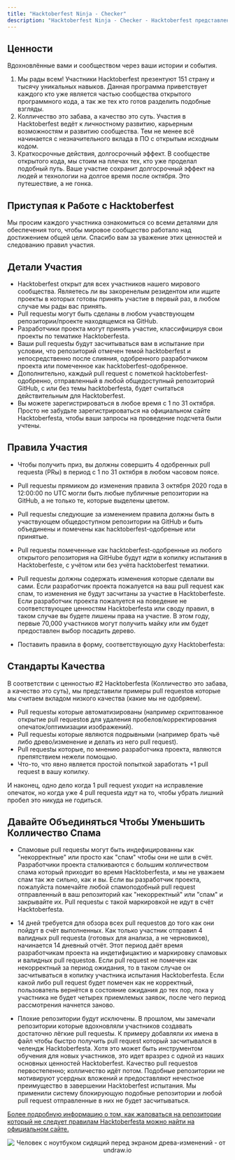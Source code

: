 ```yaml
---
title: "Hacktoberfest Ninja - Checker"
description: "Hacktoberfest Ninja - Checker - Hacktoberfest представлен DigitalOcean"
---
```


## Ценности

Вдохновлённые вами и сообществом через ваши истории и события. 

  1. Мы рады всем! Участники Hacktoberfest презентуют 151 страну и тысячу уникальных навыков. Данная программа приветствует каждого кто уже является частью сообщества открытого программного кода, а так же тех кто готов разделить подобные взгляды. 
  2. Колличество это забава, а качество это суть. Участия в Hacktoberfest ведёт к личностному развитию, карьерным возможностям и развитию сообщества. Тем не менее всё начинается с незначительного вклада в ПО с открытым исходным кодом.
  3. Краткосрочные действия, долгосрочный эффект. В сообществе открытого кода, мы стоим на плечах тех, кто уже проделал подобный путь. Ваше участие сохранит долгосрочный эффект на людей и технологии на долгое время после октября. Это путешествие, а не гонка.

## Приступая к Работе с Hacktoberfest

Мы просим каждого участника ознакомиться со всеми деталями для обеспечения того, чтобы мировое сообщество работало над достижением общей цели. Спасибо вам за уважение этих ценностей и следованию правил участия.

## Детали Участия

- Hacktoberfest открыт для всех участников нашего мирового сообщества. Являетесь ли вы закоренелым резидентом или ищите проекты в которых готовы принять участие в первый раз, в любом случае мы рады вас принять. 
- Pull requestы могут быть сделаны в любом учавствующем репозитории/проекте находящемся на GitHub.
- Разработчики проекта могут принять участие, классифицируя свои проекты по тематике Hacktoberfestа.
- Ваши pull requestы будут засчитываться вам в испытание при условии, что репозиторий отмечен темой hacktoberfest и непосредственно после слияния, одобренного разработчиком проекта или помеченное как hacktoberfest-одобренное.
- Дополнительно, каждый pull request с пометкой hacktoberfest-одобренно, отправленный в любой общедоступный репозиторий GitHub, с или без темы hacktoberfestа, будет считаться действительным для Hacktoberfest.
- Вы можете зарегистрироваться в любое время с 1 по 31 октября. Просто не забудьте зарегистрироваться на официальном сайте Hacktoberfestа, чтобы ваши запросы на проведение подсчета были учтены.

## Правила Участия

- Чтобы получить приз, вы должны совершить 4 одобренных pull requestа (PRы) в период с 1 по 31 октября в любом часовом поясе.

- Pull requestы прямиком до изменения правила 3 октября 2020 года в 12:00:00 по UTC могли быть любые публичные репозитории на GitHub, а не только те, которые выделены цветом.

- Pull requestы следующие за изменением правила должны быть в участвующем общедоступном репозитории на GitHub и быть объединены и помечены как hacktoberfest-одобреные или принятые.

- Pull requestы помеченные как hacktoberfest-одобренные из любого открытого репозитория на GitHubе будут идти в копилку испытания в Hacktoberfestе, с учётом или без учёта hacktoberfest тематики.

- Pull requestы должны содержать изменения которые сделали вы сами. Если разработчик проекта пожалуется на ваш pull request как спам, то изменения не будут засчитаны за участие в Hacktoberfestе. Если разработчик проекта пожалуется на поведение не соответствующее ценностям Hacktoberfestа или своду правил, в таком случае вы будете лишены права на участие. В этом году, первые 70,000 участников могут получить майку или им будет предоставлен выбор посадить дерево.

- Поставить правила в форму, соответствующую духу Hacktoberfestа:

## Стандарты Качества

В соответствии с ценностью #2 Hacktoberfestа (Колличество это забава, а качество это суть), мы представили примеры pull requestов которые мы считаем вкладом низкого качества (какие мы не одобряем).

- Pull requestы которые автоматизированы (например скриптованное открытие pull requestов для удаления пробелов/корректирования опечаток/оптимизации изображений).
- Pull requestы которые являются подрывными (например брать чьё либо древо/изменение и делать из него pull request).
- Pull requestы которые, по мнению разработчика проекта, являются препятствием нежели помощью.
- Что-то, что явно является простой попыткой заработать +1 pull request в вашу копилку.

И наконец, одно дело когда 1 pull request уходит на исправление опечаток, но когда уже 4 pull requestа идут на то, чтобы убрать лишний пробел это никуда не годиться.

## Давайте Объединяться Чтобы Уменьшить Колличество Спама

- Спамовые pull requestы могут быть индефицированны как "некорректные" или просто как "спам" чтобы они не шли в счёт. Разработчики проекта сталкиваются с большим колличеством спама который приходит во время Hacktoberfestа, и мы не уважаем спам так же сильно, как и вы. Если вы разработчик проекта, пожалуйста помечайте любой спамоподобный pull request отправленный в ваш репозиторий как "некорректный" или "спам" и закрывайте их. Pull requestы с такой маркировкой не идут в счёт Hacktoberfestа.

- 14 дней требуется для обзора всех pull requestов до того как они пойдут в счёт выполненных. Как только участник отправил 4 валидных pull requestа (готовых для анализа, а не черновиков), начинается 14 дневный отчёт. Этот период даёт время разработчикам проекта на индетифицактию и маркировку спамовых и валидных pull requestов. Если pull request не помечен как некорректный за период ожидания, то в таком случае он засчитываться в копилку участника испытания Hacktoberfestа. Если какой либо pull request будет помечен как не корректный, пользователь вернётся в состояние ожидания до тех пор, пока у участника не будет четырех приемлемых заявок, после чего период рассмотрения начнется заново.

- Плохие репозитории будут исключены. В прошлом, мы замечали репозитории которые вдохновляли участников создавать достаточно лёгкие pull requestы. К примеру добавляли их имена в файл чтобы быстро получить pull request который засчитывался в челендж Hacktoberfestа. Хотя это может быть инструментом обучения для новых участников, это идет вразрез с одной из наших основных ценностей Hacktoberfest. Качество pull requestов первостепенно; колличество идёт потом. Подобные репозитории не мотивируют усердных вложений и предоставляют нечестное преимущество в завершении Hacktoberfest испытания. Мы применили систему блокирующую подобные репозитории и любой pull request отправленные в них не будет засчитываться.

[Более подробную информацию о том, как жаловаться на репозитории который не следует правилам Hacktoberfestа можно найти на официальном сайте.](https://hacktoberfest.digitalocean.com/details#spam)

<center>
  <img class="Splash-Image" alt="Человек с ноутбуком сидящий перед экраном древа-изменений - от undraw.io" />
</center>
